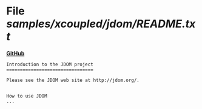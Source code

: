 # File _samples/xcoupled/jdom/README.txt_
**[GitHub](https://github.com/softlang/yas/blob/master/samples/xcoupled/jdom/README.txt)**
```
Introduction to the JDOM project
================================

Please see the JDOM web site at http://jdom.org/.


How to use JDOM
...
```
